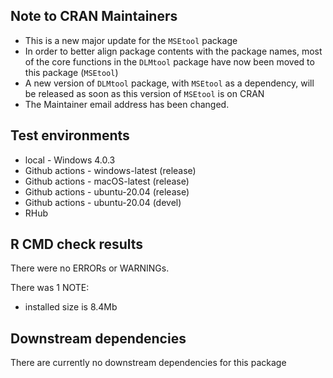 ## Note to CRAN Maintainers
* This is a new major update for the `MSEtool` package
* In order to better align package contents with the package names, most of the core 
  functions in the `DLMtool` package have now been moved to this package (`MSEtool`)
* A new version of `DLMtool` package, with `MSEtool` as a dependency, will 
  be released as soon as this version of `MSEtool` is on CRAN
* The Maintainer email address has been changed. 

## Test environments
* local - Windows 4.0.3
* Github actions - windows-latest (release)
* Github actions - macOS-latest (release)
* Github actions - ubuntu-20.04 (release)
* Github actions - ubuntu-20.04 (devel)
* RHub 

## R CMD check results
There were no ERRORs or WARNINGs. 

There was 1 NOTE:
  - installed size is 8.4Mb

## Downstream dependencies
There are currently no downstream dependencies for this package
